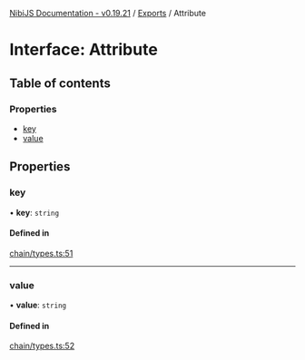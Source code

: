 [NibiJS Documentation - v0.19.21](../intro.md) / [Exports](../modules.md) / Attribute

# Interface: Attribute

## Table of contents

### Properties

- [key](Attribute.md#key)
- [value](Attribute.md#value)

## Properties

### key

• **key**: `string`

#### Defined in

[chain/types.ts:51](https://github.com/NibiruChain/ts-sdk/blob/152b3c1/packages/nibijs/src/chain/types.ts#L51)

___

### value

• **value**: `string`

#### Defined in

[chain/types.ts:52](https://github.com/NibiruChain/ts-sdk/blob/152b3c1/packages/nibijs/src/chain/types.ts#L52)
